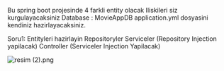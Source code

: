 Bu spring boot projesinde 4 farkli entity olacak
Iliskileri siz kurgulayacaksiniz
Database : MovieAppDB
application.yml dosyasini kendiniz hazirlayacaksiniz.

Soru1:
Entityleri hazirlayin
Repositoryler
Serviceler (Repository Injection yapilacak)
Controller (Serviceler Injection Yapilacak)

![resim (2).png](..%2F..%2FUsers%2Fguner%2FDownloads%2Fresim%20%282%29.png)